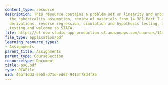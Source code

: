 ```yaml
---
content_type: resource
description: This resource contains a problem set on linearity and unbiasedness, violating
  the sphericality assumption, review of materials from 14.381 Part I and some key
  derivations, reverse regression, simulation and hypothesis testing, and simple regression
  testing and welcome to STATA.
file: https://ol-ocw-studio-app-production.s3.amazonaws.com/courses/14-381-statistical-method-in-economics-fall-2006/46af1dd35e58d71ded629413f78d4f85_ps6.pdf
file_type: application/pdf
learning_resource_types:
- Assignments
parent_title: Assignments
parent_type: CourseSection
resourcetype: Document
title: ps6.pdf
type: OCWFile
uid: 46af1dd3-5e58-d71d-ed62-9413f78d4f85
---
```

